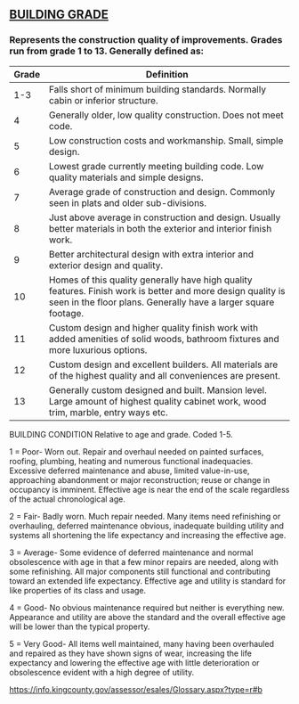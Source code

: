 ## [BUILDING GRADE](https://info.kingcounty.gov/assessor/esales/Glossary.aspx?type=r)

### Represents the construction quality of improvements. Grades run from grade 1 to 13. Generally defined as:

|Grade|Definition|
|---|---|
|1-3|Falls short of minimum building standards. Normally cabin or inferior structure.|
|4|Generally older, low quality construction. Does not meet code.|
|5|Low construction costs and workmanship. Small, simple design.|
|6|Lowest grade currently meeting building code. Low quality materials and simple designs.|
|7|Average grade of construction and design. Commonly seen in plats and older sub-divisions.|
|8|Just above average in construction and design. Usually better materials in both the exterior and interior finish work.|
|9|Better architectural design with extra interior and exterior design and quality.|
|10|Homes of this quality generally have high quality features. Finish work is better and more design quality is seen in the floor plans. Generally have a larger square footage.|
|11|Custom design and higher quality finish work with added amenities of solid woods, bathroom fixtures and more luxurious options.|
|12|Custom design and excellent builders. All materials are of the highest quality and all conveniences are present.|
|13|Generally custom designed and built. Mansion level. Large amount of highest quality cabinet work, wood trim, marble, entry ways etc.|

BUILDING CONDITION
     Relative to age and grade. Coded 1-5.

1 = Poor- Worn out. Repair and overhaul needed on painted surfaces, roofing, plumbing, heating and numerous functional inadequacies. Excessive deferred maintenance and abuse, limited value-in-use, approaching abandonment or major reconstruction; reuse or change in occupancy is imminent. Effective age is near the end of the scale regardless of the actual chronological age.

2 = Fair- Badly worn. Much repair needed. Many items need refinishing or overhauling, deferred maintenance obvious, inadequate building utility and systems all shortening the life expectancy and increasing the effective age.

3 = Average- Some evidence of deferred maintenance and normal obsolescence with age in that a few minor repairs are needed, along with some refinishing. All major components still functional and contributing toward an extended life expectancy. Effective age and utility is standard for like properties of its class and usage.

4 = Good- No obvious maintenance required but neither is everything new. Appearance and utility are above the standard and the overall effective age will be lower than the typical property.

5 = Very Good- All items well maintained, many having been overhauled and repaired as they have shown signs of wear, increasing the life expectancy and lowering the effective age with little deterioration or obsolescence evident with a high degree of utility.


<https://info.kingcounty.gov/assessor/esales/Glossary.aspx?type=r#b>
